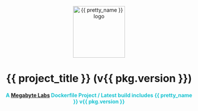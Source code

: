 <div align="center">
  <center>
    <a href="{{ repository.group.dockerfile }}/{{ subgroup }}/{{ slug }}">
      <img width="140" height="140" alt="{{ pretty_name }} logo" src="{{ repository.group.dockerfile }}/{{ subgroup }}/{{ slug }}/-/raw/master/logo.png" />
    </a>
  </center>
</div>
<div align="center">
  <center><h1>{{ project_title }} (v{{ pkg.version }})</h1></center>
  <center><h4 style="color: #18c3d1;">A <a href="https://megabyte.space">Megabyte Labs</a> Dockerfile Project / Latest build includes {{ pretty_name }} v{{ pkg.version }}</h4></center>
</div>
